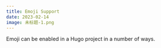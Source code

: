 ```yaml
---
title: Emoji Support
date: 2023-02-14
image: 未标题-1.png
---
```


Emoji can be enabled in a Hugo project in a number of ways.
<!--more-->
